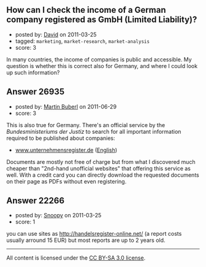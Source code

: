 ## How can I check the income of a German company registered as GmbH (Limited Liability)?

- posted by: [David](https://stackexchange.com/users/-1/2684-david) on 2011-03-25
- tagged: `marketing`, `market-research`, `market-analysis`
- score: 3

In many countries, the income of companies is public and accessible. My question is whether this is correct also for Germany, and where I could look up such information?


## Answer 26935

- posted by: [Martin Buberl](https://stackexchange.com/users/-1/6554-martin-buberl) on 2011-06-29
- score: 3

<p>This is also true for Germany. There's an official service by the <em>Bundesministeriums der Justiz</em> to search for all important information required to be published about companies:</p>

<ul>
<li><a href="https://www.unternehmensregister.de/" rel="nofollow">www.unternehmensregister.de</a> (<a href="https://www.unternehmensregister.de/ureg/?submitaction=language&amp;language=en" rel="nofollow">English</a>)</li>
</ul>

<p>Documents are mostly not free of charge but from what I discovered much cheaper than "2nd-hand unofficial websites" that offering this service as well. With a credit card you can directly download the requested documents on their page as PDFs without even registering.</p>



## Answer 22266

- posted by: [Snoopy](https://stackexchange.com/users/-1/8919-snoopy) on 2011-03-25
- score: 1

you can use sites as http://handelsregister-online.net/ (a report costs usually arround 15 EUR) but most reports are up to 2 years old.



---

All content is licensed under the [CC BY-SA 3.0 license](https://creativecommons.org/licenses/by-sa/3.0/).
